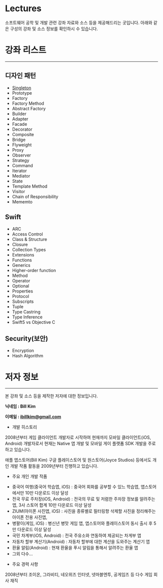 # Lectures

소프트웨어 공학 및 개발 관련 강좌 자료와 소스 등을 제공해드리는 곳입니다.
아래와 같은 구성의 강좌 및 소스 정보를 확인하시 수 있습니다.

# 강좌 리스트
-----------------------  

디자인 패턴
-----------------------  

* [Singleton](https://github.com/billnjoyce/Lectures/blob/master/docs/design%20patterns/%5BSwift%5D%20Singleton.pdf)
* Prototype
* Factory
* Factory Method
* Abstract Factory
* Builder
* Adapter
* Facade
* Decorator
* Composite
* Bridge
* Flyweight
* Proxy
* Observer
* Strategy
* Command
* Iterator
* Mediator
* State
* Template Method
* Visitor
* Chain of Responsibility
* Mememto

Swift
-----------------------  

* ARC
* Access Control
* Class & Structure
* Closure
* Collection Types
* Extensions
* Functions
* Generics
* Higher-order function
* Method
* Operator
* Optional
* Properties
* Protocol
* Subscripts
* Tuple
* Type Castring
* Type Inference
* Swift5 vs Objective C

Security(보안)
-----------------------  

* Encryption
* Hash Algorithm

# 저자 정보
-----------------------  


본 강좌 및 소스 등을 제작한 저자에 대한 정보입니다.

**닉네임 : Bill Kim**

**이메일 : ibillkim@gmail.com**

* 개발 히스토리

2008년부터 게임 클라이언트 개발자로 시작하여 현재까지 모바일 클라이언트(iOS, Android) 개발자로서 
현재는 Native 앱 개발 및 모바일 게이 플랫폼 SDK 개발을 주로 하고 있습니다.

애플 앱스토어(Bill Kim) 구글 플레이스토어 및 원스토어(Joyce Studios) 등에서도 개인 개발 작품 활동을 
2009년부터 진행하고 있습니다.

* 주요 개인 개발 작품

- 중국어 여행(중국어 학습앱, iOS) : 중국어 회화를 공부할 수 있느 학습앱, 앱스토어에서만 10만 다운로드 이상 달성
- 전국 무료 주차장(iOS, Android) : 전국의 무료 및 저렴한 주차장 정보를 알려주는 앱, 3사 스토어 합계 10만 다운로드 이상 달성
- ZIUM(아이폰 사진앱, iOS) : 사진을 종류별로 필터링항 삭제할 사진을 정리해주는 아이폰 전용 사진앱, 
- 병팔이(게임, iOS) : 병신년 병맛 게임 앱, 앱스토어와 플레이스토어 동시 출시 후 5만 다운로드 이상 달성
- 국민 차계부(iOS, Android) : 전국 주유소와 연동하여 제공되는 차게부 앱
- 자동차 할부 계산기(Android) : 자동차 할부에 대한 계산을 도와주는 계산기 앱
- 환율 알림(Android) : 현재 환율을 푸시 알림을 통해서 알려주는 환율 앱
- 그외 다수...

* 주요 경력 사항

2008년부터 조이온, 그라비티, 네오위즈 인터넷, 넷마블엔투, 공게임즈 등 다수 게임 회사 재직

